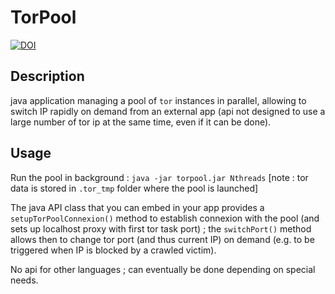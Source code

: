 # TorPool

[![DOI](https://zenodo.org/badge/18922/JusteRaimbault/TorPool.svg)](https://zenodo.org/badge/latestdoi/18922/JusteRaimbault/TorPool)

## Description

java application managing a pool of `tor` instances in parallel, allowing to switch IP rapidly on demand from an external app (api not designed to use a large number of tor ip at the same time, even if it can be done).


## Usage

Run the pool in background : `java -jar torpool.jar Nthreads` [note : tor data is stored in `.tor_tmp` folder where the pool is launched]

The java API class that you can embed in your app provides a `setupTorPoolConnexion()` method to establish connexion with the pool (and sets up localhost proxy with first tor task port) ; the `switchPort()` method allows then to change tor port (and thus current IP) on demand (e.g. to be triggered when IP is blocked by a crawled victim).

No api for other languages ; can eventually be done depending on special needs.

